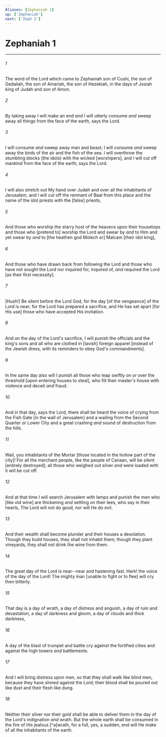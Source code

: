 ```yaml
---
Aliases: [Zephaniah 1]
up: ['Zephaniah']
next: ['Zeph 2']
---
```

# Zephaniah 1

***














###### 1 






The word of the Lord which came to Zephaniah son of Cushi, the son of Gedaliah, the son of Amariah, the son of Hezekiah, in the days of Josiah king of Judah and son of Amon. 













###### 2 






By taking away I will make an end _and_ I will utterly consume _and_ sweep away all things from the face of the earth, says the Lord. 













###### 3 






I will consume _and_ sweep away man and beast; I will consume _and_ sweep away the birds of the air and the fish of the sea. I will overthrow the stumbling blocks (the idols) with the wicked [worshipers], and I will cut off mankind from the face of the earth, says the Lord. 













###### 4 






I will also stretch out My hand over Judah and over all the inhabitants of Jerusalem, and I will cut off the remnant of Baal from this place and the name of the idol priests with the [false] priests, 













###### 5 






And those who worship the starry host of the heavens upon their housetops and those who [pretend to] worship the Lord and swear by _and_ to Him and yet swear by _and_ to [the heathen god Molech or] Malcam [their idol king], 













###### 6 






And those who have drawn back from following the Lord and those who have not sought the Lord nor inquired for, inquired of, _and_ required the Lord [as their first necessity]. 













###### 7 






[Hush!] Be silent before the Lord God, for the day [of the vengeance] of the Lord is near; for the Lord has prepared a sacrifice, and He has set apart [for His use] those who have accepted His invitation. 













###### 8 






And on the day of the Lord's sacrifice, I will punish the officials and the king's sons and all who are clothed in [lavish] foreign apparel [instead of the Jewish dress, with its reminders to obey God's commandments]. 













###### 9 






In the same day also will I punish all those who leap swiftly on _or_ over the threshold [upon entering houses to steal], who fill their master's house with violence and deceit _and_ fraud. 













###### 10 






And in that day, says the Lord, there shall be heard the voice of crying from the Fish Gate [in the wall of Jerusalem] and a wailing from the Second Quarter _or_ Lower City and a great crashing _and_ sound of destruction from the hills. 













###### 11 






Wail, you inhabitants of the Mortar [those located in the hollow part of the city]! For all the merchant people, like the people of Canaan, will be silent [entirely destroyed]; all those who weighed out silver _and_ were loaded with it will be cut off. 













###### 12 






And at that time I will search Jerusalem with lamps and punish the men who [like old wine] are thickening _and_ settling on their lees, who say in their hearts, The Lord will not do good, nor will He do evil. 













###### 13 






And their wealth shall become plunder and their houses a desolation. Though they build houses, they shall not inhabit them; though they plant vineyards, they shall not drink the wine from them. 













###### 14 






The great day of the Lord is near--near and hastening fast. Hark! the voice of the day of the Lord! The mighty man [unable to fight or to flee] will cry then bitterly. 













###### 15 






That day is a day of wrath, a day of distress and anguish, a day of ruin and devastation, a day of darkness and gloom, a day of clouds and thick darkness, 













###### 16 






A day of the blast of trumpet and battle cry against the fortified cities and against the high towers _and_ battlements. 













###### 17 






And I will bring distress upon men, so that they shall walk like blind men, because they have sinned against the Lord; their blood shall be poured out like dust and their flesh like dung. 













###### 18 






Neither their silver nor their gold shall be able to deliver them in the day of the Lord's indignation _and_ wrath. But the whole earth shall be consumed in the fire of His jealous [^a]wrath, for a full, yes, a sudden, end will He make of all the inhabitants of the earth.
